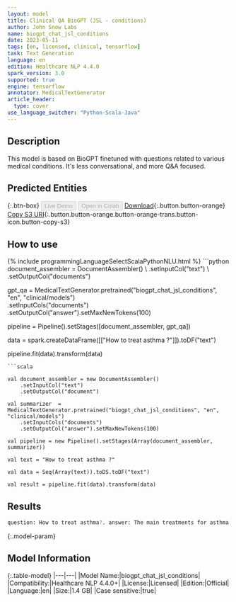 ```yaml
---
layout: model
title: Clinical QA BioGPT (JSL - conditions)
author: John Snow Labs
name: biogpt_chat_jsl_conditions
date: 2023-05-11
tags: [en, licensed, clinical, tensorflow]
task: Text Generation
language: en
edition: Healthcare NLP 4.4.0
spark_version: 3.0
supported: true
engine: tensorflow
annotator: MedicalTextGenerator
article_header:
  type: cover
use_language_switcher: "Python-Scala-Java"
---
```


## Description

This model is based on BioGPT finetuned with questions related to various medical conditions. It's less conversational, and more Q&A focused.

## Predicted Entities



{:.btn-box}
<button class="button button-orange" disabled>Live Demo</button>
<button class="button button-orange" disabled>Open in Colab</button>
[Download](https://s3.amazonaws.com/auxdata.johnsnowlabs.com/clinical/models/biogpt_chat_jsl_conditions_en_4.4.0_3.0_1683778577103.zip){:.button.button-orange}
[Copy S3 URI](s3://auxdata.johnsnowlabs.com/clinical/models/biogpt_chat_jsl_conditions_en_4.4.0_3.0_1683778577103.zip){:.button.button-orange.button-orange-trans.button-icon.button-copy-s3}

## How to use



<div class="tabs-box" markdown="1">
{% include programmingLanguageSelectScalaPythonNLU.html %}
```python
document_assembler = DocumentAssembler() \
    .setInputCol("text") \
    .setOutputCol("documents")
    
gpt_qa = MedicalTextGenerator.pretrained("biogpt_chat_jsl_conditions", "en", "clinical/models")\
    .setInputCols("documents")\
    .setOutputCol("answer").setMaxNewTokens(100)
    
pipeline = Pipeline().setStages([document_assembler, gpt_qa])

data = spark.createDataFrame([["How to treat asthma ?"]]).toDF("text")

pipeline.fit(data).transform(data)
```
```scala

val document_assembler = new DocumentAssembler()
    .setInputCol("text")
    .setOutputCol("document")

val summarizer  = MedicalTextGenerator.pretrained("biogpt_chat_jsl_conditions", "en", "clinical/models")
    .setInputCols("documents")
    .setOutputCol("answer").setMaxNewTokens(100)

val pipeline = new Pipeline().setStages(Array(document_assembler, summarizer))

val text = "How to treat asthma ?"

val data = Seq(Array(text)).toDS.toDF("text")

val result = pipeline.fit(data).transform(data)
```
</div>

## Results

```bash
question: How to treat asthma?. answer: The main treatments for asthma are reliever inhalers, which are small handheld devices that you put into your mouth or nose to help you breathe quickly, and preventer inhaler, a soft mist inhaler that lets you use your inhaler as often as you like. If you have severe asthma, your doctor may prescribe a long-acting bronchodilator, such as salmeterol or vilanterol, or a steroid inhaler. You'll usually need to take both types of inhaler at the same time.
```

{:.model-param}
## Model Information

{:.table-model}
|---|---|
|Model Name:|biogpt_chat_jsl_conditions|
|Compatibility:|Healthcare NLP 4.4.0+|
|License:|Licensed|
|Edition:|Official|
|Language:|en|
|Size:|1.4 GB|
|Case sensitive:|true|